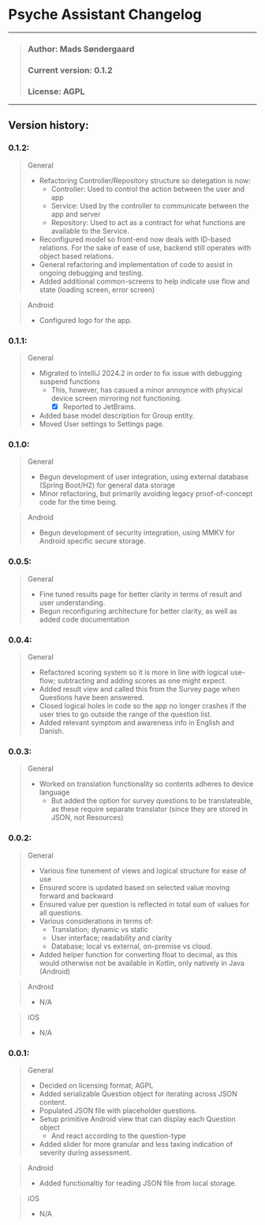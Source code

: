 # Psyche Assistant Changelog
- - -

> ### Author: Mads Søndergaard 
> ### Current version: 0.1.2
> ### License: AGPL
- - -

## Version history:
### 0.1.2:
> General
> - Refactoring Controller/Repository structure so delegation is now:
>   - Controller: Used to control the action between the user and app
>   - Service: Used by the controller to communicate between the app and server
>   - Repository: Used to act as a contract for what functions are available to the Service.
> - Reconfigured model so front-end now deals with ID-based relations. For the sake of ease of use, backend still operates with object based relations.
> - General refactoring and implementation of code to assist in ongoing debugging and testing.
> - Added additional common-screens to help indicate use flow and state (loading screen, error screen)

> Android
> - Configured logo for the app. 

### 0.1.1:
> General
> - Migrated to IntelliJ 2024.2 in order to fix issue with debugging suspend functions
>   - This, however, has casued a minor annoynce with physical device screen mirroring not functioning. 
>     - [X] Reported to JetBrains.
> - Added base model description for Group entity.
> - Moved User settings to Settings page.

### 0.1.0:
> General
> - Begun development of user integration, using external database (Spring Boot/H2) for general data storage
> - Minor refactoring, but primarily avoiding legacy proof-of-concept code for the time being.

> Android
> - Begun development of security integration, using MMKV for Android specific secure storage.

### 0.0.5:
> General
> - Fine tuned results page for better clarity in terms of result and user understanding.
> - Begun reconfiguring architecture for better clarity, as well as added code documentation

### 0.0.4:
> General
> - Refactored scoring system so it is more in line with logical use-flow; subtracting and adding scores as one might expect.
> - Added result view and called this from the Survey page when Questions have been answered.
> - Closed logical holes in code so the app no longer crashes if the user tries to go outside the range of the question list.
> - Added relevant symptom and awareness info in English and Danish.

### 0.0.3:
> General
> - Worked on translation functionality so contents adheres to device language
>   - But added the option for survey questions to be translateable, as these require separate translator (since they are stored in JSON, not Resources)

### 0.0.2:
> General
> - Various fine tunement of views and logical structure for ease of use
> - Ensured score is updated based on selected value moving forward and backward
> - Ensured value per question is reflected in total sum of values for all questions.
> - Various considerations in terms of:
>   - Translation; dynamic vs static
>   - User interface; readability and clarity
>   - Database; local vs external, on-premise vs cloud.
> - Added helper function for converting float to decimal, as this would otherwise not be available in Kotlin, only natively in Java (Android)

> Android
> - N/A

> iOS
> - N/A


### 0.0.1:
> General
> - Decided on licensing format; AGPL 
> - Added serializable Question object for iterating across JSON content.
> - Populated JSON file with placeholder questions.
> - Setup primitive Android view that can display each Question object
>   - And react according to the question-type
> - Added slider for more granular and less taxing indication of severity during assessment.


> Android
> - Added functionaltiy for reading JSON file from local storage.

> iOS
> - N/A